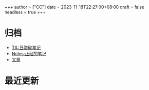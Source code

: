 +++
author = ["CC"]
date = 2023-11-18T22:27:00+08:00
draft = false
headless = true
+++

# 归档

- [TIL:日常碎笔记](./notes/20231118222730-til)
- [Notes:正经的笔记](./notes/20231123144240-notes)
- [文章](./articles/)

# 最近更新

